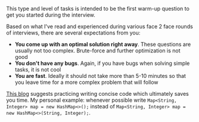 This type and level of tasks is intended to be the first warm-up question to get you started during the interview.

Based on what I've read and experienced during various face 2 face rounds of interviews, there are several expectations from you:
* **You come up with an optimal solution right away**. These questions are usually not too complex. Brute-force and further optimization is not good
* **You don't have any bugs**. Again, if you have bugs when solving simple tasks, it is not cool
* **You are fast**. Ideally it should not take more than 5-10 minutes so that you leave time for a more complex problem that will follow

[This blog](http://larrr.com/) suggests practicing writing concise code which ultimately saves you time.
My personal example: whenever possible write ```Map<String, Integer> map = new HashMap<>();``` instead of ```Map<String, Integer> map = new HashMap<>(String, Integer);```.